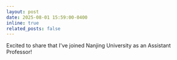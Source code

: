 ```yaml
---
layout: post
date: 2025-08-01 15:59:00-0400
inline: true
related_posts: false
---
```


Excited to share that I've joined Nanjing University as an Assistant Professor!